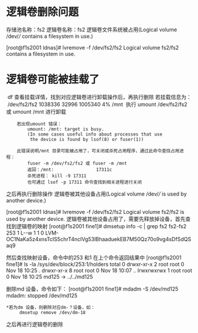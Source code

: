 # 逻辑卷删除问题

存储池名称：fs2
逻辑卷名称：fs2
逻辑卷文件系统被占用(Logical volume /dev/*/* contains a filesystem in use.)

[root@f1s2001 ldnas]# lvremove -f /dev/fs2/fs2
Logical volume fs2/fs2 contains a filesystem in use.

#   逻辑卷可能被挂载了

​        df 查看挂载详情，找到对应逻辑卷进行卸载操作后，再执行删除
​        若挂载信息为：
​            /dev/fs2/fs2   1038336    32996   1005340   4% /mnt
​        执行 umount /dev/fs2/fs2 或 umount /mnt 进行卸载

        若出现umount 错误：
            umount: /mnt: target is busy.
            (In some cases useful info about processes that use
             the device is found by lsof(8) or fuser(1))
    
        此错误说明/mnt 目录可能被占用了，可关闭或杀死占用程序，通过此命令查找占用进程：
            fuser -m /dev/fs2/fs2 或 fuser -m /mnt
            返回：/mnt:                17311c
            杀死进程： kill -9 17311
            也可通过 lsof -p 17311 命令查找到相关进程进行关闭

  之后再执行删除操作
逻辑卷被其他设备占用(Logical volume /dev/*/* is used by another device.)

[root@f1s2001 ldnas]# lvremove -f /dev/fs2/fs2
Logical volume fs2/fs2 is used by another device.
逻辑卷被其他设备占用了，需要先释放掉设备，首先查找到逻辑卷的映射
    [root@f1s2001 fine1]# dmsetup info -c | grep fs2
    fs2-fs2          253   1 L--w    1    1      0 LVM-OC1NaKa5z4xnsTcIS5chrT4nclVg53lBhaaduekEB7M50Qz70o9vg4sDfSdQSaq9

然后查找映射设备，命令中的253 和1 在上个命令返回结果中
    [root@f1s2001 fine1]# ls -la /sys/dev/block/253\:1/holders
    total 0
    drwxr-xr-x 2 root root 0 Nov 18 10:25 .
    drwxr-xr-x 8 root root 0 Nov 18 10:07 ..
    lrwxrwxrwx 1 root root 0 Nov 18 10:25 md125 -> ../../md125

删除md 设备，命令如下：
    [root@f1s2001 fine1]# mdadm -S /dev/md125
    mdadm: stopped /dev/md125

    *若为dm 设备，则删除对应dm-？设备，如：
         dmsetup remove /dev/dm-18

之后再进行逻辑卷的删除

